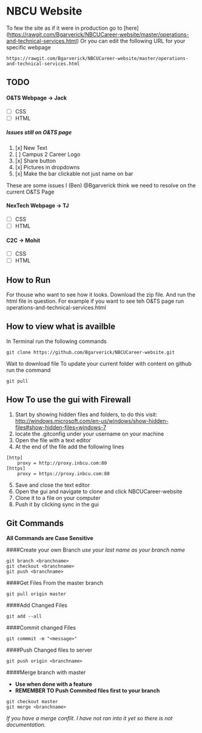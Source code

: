# NBCU Website
To few the site as if it were in production go to [here] (https://rawgit.com/Bgarverick/NBCUCareer-website/master/operations-and-technical-services.html)
Or you can edit the following URL for your specific webpage
```
https://rawgit.com/Bgarverick/NBCUCareer-website/master/operations-and-technical-services.html
```

## TODO
#### O&TS Webpage -> Jack
- [ ] CSS
- [ ] HTML

##### Issues still on O&TS page
1.  [x] New Text
2.  [ ] Campus 2 Career Logo 
3.  [x] Share button
4.  [x] Pictures in dropdowns 
5.  [x] Make the bar clickable not just name on bar

These are some issues I (Ben) @Bgarverick think we need to resolve on the current O&TS Page

#### NexTech Webpage -> TJ

- [ ] CSS
- [ ] HTML

#### C2C -> Mohit
- [ ] CSS
- [ ] HTML

## How to Run
For thouse who want to see how it looks. Download the zip file. And run the html file in question. For example if you want to see teh O&TS page run operations-and-technical-services.html

## How to view what is availble
In Terminal run the following commands
```
git clone https://github.com/Bgarverick/NBCUCareer-website.git
```
Wait to download file
To update your current folder with content on github run the command
```terminal
git pull
```

## How To use the gui with Firewall
1. Start by showing hidden files and folders, to do this visit: http://windows.microsoft.com/en-us/windows/show-hidden-files#show-hidden-files=windows-7
2. locate the .gitconfig under your username on your machine
3. Open the file with a text editor 
4. At the end of the file add the following lines
```
[http] 
	proxy = http://proxy.inbcu.com:80 
[https]
	proxy = https://proxy.inbcu.com:80
```
5. Save and close the text editor
6. Open the gui and navigate to clone and click NBCUCareer-website
7. Clone it to a file on your computer
8. Push it by clicking sync in the gui

## Git Commands

**All Commands are Case Sensitive**

####Create your own Branch
*use your last name as your branch name*
```
git branch <branchname>
git checkout <branchname>
git push <branchname>
```

####Get Files From the master branch
```
git pull origin master
```

####Add Changed Files
```
git add --all
```

####Commit changed Files
```
git commmit -m "<message>"
```

####Push Changed files to server
```
git push origin <branchname>
```

####Merge branch with master
 - **Use when done with a feature**
 - **REMEMBER TO Push Commited files first to your branch**
```
git checkout master
git merge <branchname>
```
_If you have a merge conflit. I have not ran into it yet so there is not documentation._



								
